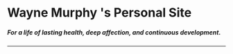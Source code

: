 # Wayne Murphy 's Personal Site
##### For a life of lasting health, deep affection, and continuous development.
---
